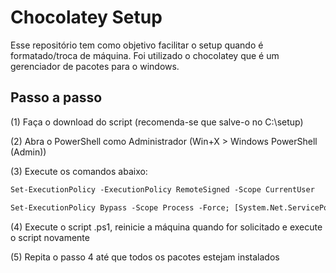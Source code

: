 # Chocolatey Setup
Esse repositório tem como objetivo facilitar o setup quando é formatado/troca de máquina. Foi utilizado o chocolatey que é um gerenciador de pacotes para o windows.

## Passo a passo
(1) Faça o download do script (recomenda-se que salve-o no C:\setup)

(2) Abra o PowerShell como Administrador (Win+X > Windows PowerShell (Admin))

(3) Execute os comandos abaixo:

```ps
Set-ExecutionPolicy -ExecutionPolicy RemoteSigned -Scope CurrentUser

Set-ExecutionPolicy Bypass -Scope Process -Force; [System.Net.ServicePointManager]::SecurityProtocol = [System.Net.ServicePointManager]::SecurityProtocol -bor 3072; iex ((New-Object System.Net.WebClient).DownloadString('https://community.chocolatey.org/install.ps1'))
```

(4) Execute o script .ps1, reinicie a máquina quando for solicitado e execute o script novamente

(5) Repita o passo 4 até que todos os pacotes estejam instalados
